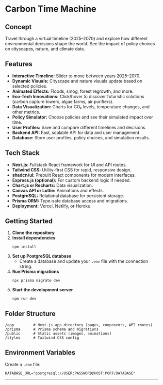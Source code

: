 # Carbon Time Machine

## Concept

Travel through a virtual timeline (2025–2070) and explore how different environmental decisions shape the world. See the impact of policy choices on cityscapes, nature, and climate data.

## Features

- **Interactive Timeline:** Slider to move between years 2025–2070.
- **Dynamic Visuals:** Cityscape and nature visuals update based on selected policies.
- **Animated Effects:** Floods, smog, forest regrowth, and more.
- **Eco-Tech Innovations:** Click/hover to discover futuristic solutions (carbon capture towers, algae farms, air purifiers).
- **Data Visualization:** Charts for CO₂ levels, temperature changes, and other metrics.
- **Policy Simulator:** Choose policies and see their simulated impact over time.
- **User Profiles:** Save and compare different timelines and decisions.
- **Backend API:** Fast, scalable API for data and user management.
- **Database:** Store user profiles, policy choices, and simulation results.

## Tech Stack

- **Next.js:** Fullstack React framework for UI and API routes.
- **Tailwind CSS:** Utility-first CSS for rapid, responsive design.
- **shadcn/ui:** Prebuilt React components for modern interfaces.
- **Express.js (optional):** For custom backend logic if needed.
- **Chart.js or Recharts:** Data visualization.
- **Canvas API or Lottie:** Animations and effects.
- **PostgreSQL:** Relational database for persistent storage.
- **Prisma ORM:** Type-safe database access and migrations.
- **Deployment:** Vercel, Netlify, or Heroku.

## Getting Started

1. **Clone the repository**
2. **Install dependencies**
   ```bash
   npm install
   ```
3. **Set up PostgreSQL database**
   - Create a database and update your `.env` file with the connection string.
4. **Run Prisma migrations**
   ```bash
   npx prisma migrate dev
   ```
5. **Start the development server**
   ```bash
   npm run dev
   ```

## Folder Structure

```
/app         # Next.js app directory (pages, components, API routes)
/prisma      # Prisma schema and migrations
/public      # Static assets (images, animations)
/styles      # Tailwind CSS config
```

## Environment Variables

Create a `.env` file:

```
DATABASE_URL="postgresql://USER:PASSWORD@HOST:PORT/DATABASE"
```

---
